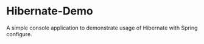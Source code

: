 # Hibernate-Demo
A simple console application to demonstrate usage of Hibernate with Spring configure.
